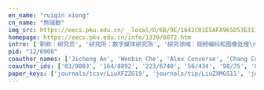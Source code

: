 ```yaml
---
en_name: "ruiqin xiong"
cn_name: "熊瑞勤"
img_src: https://eecs.pku.edu.cn/__local/D/6B/9E/1642C01E5AFA965D53E3116DD60_67CB0A3C_1B24.jpg?e=.jpg
homepage: https://eecs.pku.edu.cn/info/1339/6072.htm
intro: ['职称：研究员', '研究所：数字媒体研究所', '研究领域：视频编码和图像处理\r\n\r\n ', '办公电话：86-10-62753644 ', '电子邮件：rqxiong@pku.edu.cn', '个人主页： ']
pid: "12/6908"
coauthor_names: ['Jicheng An', 'Wenbin Che', 'Alex Converse', 'Chang Cui', 'Hao Cui', 'Jing Cui', 'Qionghai Dai', 'Bin Deng', 'Wenpeng Ding', 'Juanting Fan', 'Xiaopeng Fan', 'Wen Gao 0001', 'Yuanfang Guo', 'Tiejun Huang', 'Xiangyang Ji', 'Dehui Kong', 'Shawmin Lei', 'Wei Lei', 'Bin Li 0012', 'Ge Li', 'Jiahao Li', 'Shipeng Li', 'Fei Liang', 'Luhong Liang', 'Bruce Lin', 'Weisi Lin', 'Dong Liu 0002', 'Hangfan Liu', 'Hongbin Liu', 'Jiaying Liu 0001', 'Shaohui Liu', 'Xianming Liu', 'Zhenhua Liu', 'Yan Lu', 'Yiran Lu', 'Chong Luo', 'Falei Luo', 'Haichuan Ma', 'Ji Ma', 'Siwei Ma', 'Xiandong Meng', 'Jing Mu', 'Xiaofei Pan', 'Xiulian Peng', 'Tao Shen', 'Sheng Shi', 'Yunhui Shi', 'Vijay Sivaraman', 'Qiang Song', 'Zhihai Song', 'Hui Su', 'Huifang Sun', 'David S. Taubman', 'Shanshe Wang', 'Shiqi Wang 0001', 'Yan Wang', 'Feng Wu 0001', 'Jiyu Xie', 'Zhiwei Xiong', 'Zixiang Xiong', 'Jizheng Xu', 'Zhe Yang', 'Baocai Yin', 'Wenbin Yin', 'Bing Zeng', 'Wenjun Zeng', 'Deming Zhai', 'Guangtao Zhai', 'Ailing Zhang', 'Jian Zhang 0018', 'Li Zhang 0006', 'Na Zhang', 'Nan Zhang 0015', 'Tao Zhang 0013', 'Xiang Zhang 0004', 'Xinfeng Zhang', 'Ya-Qin Zhang', 'Yongbing Zhang', 'Yun Zhang 0002', 'Chen Zhao 0002', 'Debin Zhao', 'Jing Zhao 0011', 'Roger Zhou', 'Shuyuan Zhu', 'Weijia Zhu', 'Xiaoliang Zhu']
coauthor_ids: ['03/9803', '164/8892', '223/6740', '56/434', '98/75', '86/8118', '39/4543', '22/5042', '70/3482', '159/3868', '76/1458', 'g/WenGao', '78/8545', 'h/TiejunHuang', '53/15', '14/38', '35/2564', '07/512', '89/6764-12', '24/712', '150/5524', '31/3974', '58/8986', '19/4685', '29/2210', '14/3737', '98/1737-2', '146/6429', '82/6141', '32/197', '59/962', '89/5820', '02/1825', '15/4830', '179/0990', '79/3712', '159/3838', '213/5747', '253/2346', '40/5402', '74/2977', '64/8491', '126/5281', '88/3644', '95/4097', '166/2843', '10/4563', '63/6049', '39/4333', '136/7911', '89/1838', '18/4852', 't/DavidSTaubman', '126/4540', '58/9145-1', '59/2227', '25/3972-1', '226/2439', '54/6827', '70/2057', '34/886', 'y/ZheYang', '91/4706', '174/2923', '26/3636', '57/145', '69/8937', '19/3230', '139/6970', '07/314-18', '89/5992-6', '07/5342', '28/6297-15', '15/4777-13', '91/4353-4', '12/7627', '09/2187', '95/5329', '02/6428-2', '81/3-2', '16/3958', '69/5882-11', '32/3008', '84/6329', '57/10700', '75/10217']
paper_keys: ['journals/tcsv/LiuXFZZG19', 'journals/tip/LiuZXMGS11', 'journals/tip/XiongLZZMW016', 'journals/corr/abs-1208-3723', 'journals/tcsv/FanXZW15', 'journals/tip/XiongTS10', 'journals/tcsv/ZhangXLZWMG17', 'journals/tmm/LiangLXZW18', 'journals/tip/XiongTS13', 'journals/tip/SongXLXWG18', 'journals/tmm/ZhangFZXG18', 'journals/tip/ZhangXLMLG15', 'journals/corr/LiLXX16', 'journals/esticas/ZhaoXX19', 'journals/tip/ZhangZZXG11', 'journals/jstsp/CuiXLSW15', 'journals/tcsv/LiLXX18', 'journals/tcsv/ZhaoMZX017', 'journals/tcsv/LiangLXZW18', 'journals/tip/CuiXZWWMG18', 'journals/tip/ZhangSJZXD18', 'journals/jvcir/ZhangXMLG15', 'journals/tip/Li0XX018', 'journals/tcsv/ZhuCXGZ19', 'journals/esticas/ZhangZZXMG12', 'journals/tip/ZhangXZZMG16', 'journals/corr/abs-1208-3718', 'journals/tcsv/ZhangZXMG14', 'journals/tip/MuXFLWG20', 'journals/tcsv/LiuXZMG12', 'journals/tcsv/LiuX0MW018', 'journals/monet/YinFSXZ16', 'journals/jvcir/DingXSKY11', 'journals/tcsv/XiongXWL07', 'journals/tcsv/Li0XX18', 'journals/corr/ZhangZXMG14', 'journals/tip/ZhangXFM013', 'journals/tcsv/XiongXWLZ07', 'journals/tip/ZhangLXLM016', 'journals/tcsv/LiuXZZMG17', 'journals/tip/XiongZWX017', 'journals/tip/XiongWXFLG16', 'journals/tcsv/XiongXW08']
---
```

